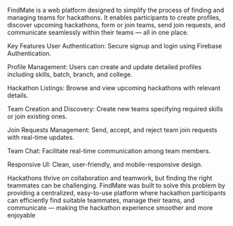 FindMate is a web platform designed to simplify the process of finding and managing teams for hackathons. It enables participants to create profiles, discover upcoming hackathons, form or join teams, send join requests, and communicate seamlessly within their teams — all in one place.

Key Features
User Authentication: Secure signup and login using Firebase Authentication.

Profile Management: Users can create and update detailed profiles including skills, batch, branch, and college.

Hackathon Listings: Browse and view upcoming hackathons with relevant details.

Team Creation and Discovery: Create new teams specifying required skills or join existing ones.

Join Requests Management: Send, accept, and reject team join requests with real-time updates.

Team Chat: Facilitate real-time communication among team members.

Responsive UI: Clean, user-friendly, and mobile-responsive design.



Hackathons thrive on collaboration and teamwork, but finding the right teammates can be challenging. FindMate was built to solve this problem by providing a centralized, easy-to-use platform where hackathon participants can efficiently find suitable teammates, manage their teams, and communicate — making the hackathon experience smoother and more enjoyable
